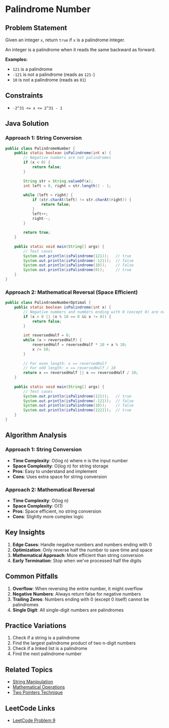 # Palindrome Number

## Problem Statement

Given an integer `x`, return `true` if `x` is a palindrome integer.

An integer is a palindrome when it reads the same backward as forward.

**Examples:**
- `121` is a palindrome
- `-121` is not a palindrome (reads as `121-`)
- `10` is not a palindrome (reads as `01`)

## Constraints
- `-2^31 <= x <= 2^31 - 1`

## Java Solution

### Approach 1: String Conversion
```java
public class PalindromeNumber {
    public static boolean isPalindrome(int x) {
        // Negative numbers are not palindromes
        if (x < 0) {
            return false;
        }
        
        String str = String.valueOf(x);
        int left = 0, right = str.length() - 1;
        
        while (left < right) {
            if (str.charAt(left) != str.charAt(right)) {
                return false;
            }
            left++;
            right--;
        }
        
        return true;
    }
    
    public static void main(String[] args) {
        // Test cases
        System.out.println(isPalindrome(121));   // true
        System.out.println(isPalindrome(-121));  // false
        System.out.println(isPalindrome(10));    // false
        System.out.println(isPalindrome(0));     // true
    }
}
```

### Approach 2: Mathematical Reversal (Space Efficient)
```java
public class PalindromeNumberOptimal {
    public static boolean isPalindrome(int x) {
        // Negative numbers and numbers ending with 0 (except 0) are not palindromes
        if (x < 0 || (x % 10 == 0 && x != 0)) {
            return false;
        }
        
        int reversedHalf = 0;
        while (x > reversedHalf) {
            reversedHalf = reversedHalf * 10 + x % 10;
            x /= 10;
        }
        
        // For even length: x == reversedHalf
        // For odd length: x == reversedHalf / 10
        return x == reversedHalf || x == reversedHalf / 10;
    }
    
    public static void main(String[] args) {
        // Test cases
        System.out.println(isPalindrome(121));   // true
        System.out.println(isPalindrome(-121));  // false
        System.out.println(isPalindrome(10));    // false
        System.out.println(isPalindrome(1221));  // true
    }
}
```

## Algorithm Analysis

### Approach 1: String Conversion
- **Time Complexity**: O(log n) where n is the input number
- **Space Complexity**: O(log n) for string storage
- **Pros**: Easy to understand and implement
- **Cons**: Uses extra space for string conversion

### Approach 2: Mathematical Reversal
- **Time Complexity**: O(log n)
- **Space Complexity**: O(1)
- **Pros**: Space efficient, no string conversion
- **Cons**: Slightly more complex logic

## Key Insights

1. **Edge Cases**: Handle negative numbers and numbers ending with 0
2. **Optimization**: Only reverse half the number to save time and space
3. **Mathematical Approach**: More efficient than string conversion
4. **Early Termination**: Stop when we've processed half the digits

## Common Pitfalls

1. **Overflow**: When reversing the entire number, it might overflow
2. **Negative Numbers**: Always return false for negative numbers
3. **Trailing Zeros**: Numbers ending with 0 (except 0 itself) cannot be palindromes
4. **Single Digit**: All single-digit numbers are palindromes

## Practice Variations

1. Check if a string is a palindrome
2. Find the largest palindrome product of two n-digit numbers
3. Check if a linked list is a palindrome
4. Find the next palindrome number

## Related Topics
- [String Manipulation](../strings.md)
- [Mathematical Operations](../operators.md)
- [Two Pointers Technique](../../15-two-pointers/README.md)

## LeetCode Links
- [LeetCode Problem 9](https://leetcode.com/problems/palindrome-number/)

